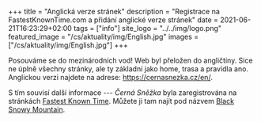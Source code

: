 +++
title = "Anglická verze stránek"
description = "Registrace na FastestKnownTime.com a přidání anglické verze stránek"
date = 2021-06-21T16:23:29+02:00
tags = ["info"]
site_logo = "../../img/logo.png"
featured_image = "/cs/aktuality/img/English.jpg"
images = ["/cs/aktuality/img/English.jpg"]
+++

Posouváme se do mezinárodních vod! Web byl přeložen do angličtiny.
Sice ne úplně všechny stránky, ale ty základní jako home, trasa a
pravidla ano. Anglickou verzi najdete na adrese: https://cernasnezka.cz/en/.

S tím souvisí další informace --- _Černá Sněžka_ byla zaregistrována
na stránkách [Fastest Known Time](//fastestknowntime.com).
Můžete ji tam najít pod názvem [Black Snowy Mountain](//fastestknowntime.com/route/black-snowy-mountain-cerna-snezka).
